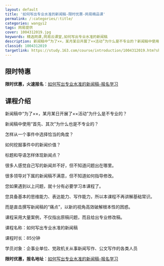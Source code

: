 ```yaml
---
layout: default
title: '如何写出专业水准的新闻稿-限时优惠-网易精品课'
permalink: /:categories/:title/
categories: wangyi2
tags: 网易提供
cover: 1004312019.jpg
keywords: 精选网课,网易云课堂,如何写出专业水准的新闻稿
description: 新闻稿中“为了××，某月某日开展了××活动”为什么是不专业的？新闻稿中使用“首先、其次”为什么也是不专业的？怎样从一个事
classid: 1004312019
targetlink: https://study.163.com/course/introduction/1004312019.htm?share=1&shareId=1025206652&utm_campaign=share&utm_medium=iphoneShare&utm_source=&utm_u=1025206652
---
```


## 限时特惠

**限时优惠，火速报名**：[如何写出专业水准的新闻稿-报名学习](https://study.163.com/course/introduction/1004312019.htm?share=1&shareId=1025206652&utm_campaign=share&utm_medium=iphoneShare&utm_source=&utm_u=1025206652)

## 课程介绍

新闻稿中“为了××，某月某日开展了××活动”为什么是不专业的？

新闻稿中使用“首先、其次”为什么也是不专业的？

怎样从一个事件中选择恰当的角度？

如何挖掘事件中的新闻价值？

标题和导语怎样体现新闻点？



很多人感觉自己写的新闻并不好，但不知道问题出在哪里。

很多领导对下属的新闻稿不满意，但不知道如何指导修改。



您如果遇到以上问题，就十分有必要学习本课程了。

您具备基本的思维能力、表达能力、写作能力，所以本课程不再讲解基础常识。

而是直击撰写新闻稿的“痛点”，以新的视角高效破解根本性的困惑。

课程采用大量案例，不仅指出原稿问题，而且给出专业修改稿。



课程名称：如何写出专业水准的新闻稿

课程时长：85分钟

学员对象：企事业单位、党政机关从事新闻写作、公文写作的各类人员

**限时优惠，报名地址**：[如何写出专业水准的新闻稿-报名学习](https://study.163.com/course/introduction/1004312019.htm?share=1&shareId=1025206652&utm_campaign=share&utm_medium=iphoneShare&utm_source=&utm_u=1025206652)

